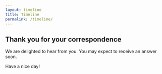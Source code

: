```yaml
---
layout: timeline
title: Timeline
permalink: /timeline/
---
```

## Thank you for your correspondence
We are delighted to hear from you. You may expect to receive an answer soon.

Have a nice day!